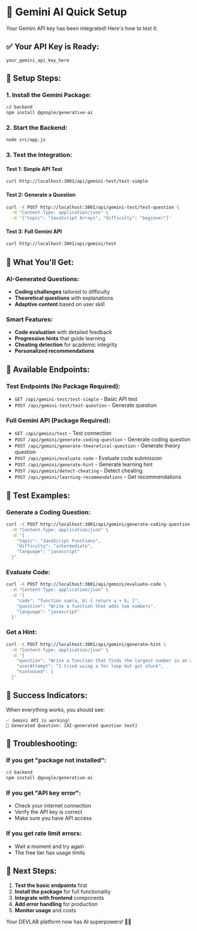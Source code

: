 # 🚀 Gemini AI Quick Setup

Your Gemini API key has been integrated! Here's how to test it:

## ✅ **Your API Key is Ready:**
```
your_gemini_api_key_here
```

## 🔧 **Setup Steps:**

### **1. Install the Gemini Package:**
```bash
cd backend
npm install @google/generative-ai
```

### **2. Start the Backend:**
```bash
node src/app.js
```

### **3. Test the Integration:**

#### **Test 1: Simple API Test**
```bash
curl http://localhost:3001/api/gemini-test/test-simple
```

#### **Test 2: Generate a Question**
```bash
curl -X POST http://localhost:3001/api/gemini-test/test-question \
  -H "Content-Type: application/json" \
  -d '{"topic": "JavaScript Arrays", "difficulty": "beginner"}'
```

#### **Test 3: Full Gemini API**
```bash
curl http://localhost:3001/api/gemini/test
```

## 🎯 **What You'll Get:**

### **AI-Generated Questions:**
- **Coding challenges** tailored to difficulty
- **Theoretical questions** with explanations
- **Adaptive content** based on user skill

### **Smart Features:**
- **Code evaluation** with detailed feedback
- **Progressive hints** that guide learning
- **Cheating detection** for academic integrity
- **Personalized recommendations**

## 📡 **Available Endpoints:**

### **Test Endpoints (No Package Required):**
- `GET /api/gemini-test/test-simple` - Basic API test
- `POST /api/gemini-test/test-question` - Generate question

### **Full Gemini API (Package Required):**
- `GET /api/gemini/test` - Test connection
- `POST /api/gemini/generate-coding-question` - Generate coding question
- `POST /api/gemini/generate-theoretical-question` - Generate theory question
- `POST /api/gemini/evaluate-code` - Evaluate code submission
- `POST /api/gemini/generate-hint` - Generate learning hint
- `POST /api/gemini/detect-cheating` - Detect cheating
- `POST /api/gemini/learning-recommendations` - Get recommendations

## 🧪 **Test Examples:**

### **Generate a Coding Question:**
```bash
curl -X POST http://localhost:3001/api/gemini/generate-coding-question \
  -H "Content-Type: application/json" \
  -d '{
    "topic": "JavaScript Functions",
    "difficulty": "intermediate",
    "language": "javascript"
  }'
```

### **Evaluate Code:**
```bash
curl -X POST http://localhost:3001/api/gemini/evaluate-code \
  -H "Content-Type: application/json" \
  -d '{
    "code": "function sum(a, b) { return a + b; }",
    "question": "Write a function that adds two numbers",
    "language": "javascript"
  }'
```

### **Get a Hint:**
```bash
curl -X POST http://localhost:3001/api/gemini/generate-hint \
  -H "Content-Type: application/json" \
  -d '{
    "question": "Write a function that finds the largest number in an array",
    "userAttempt": "I tried using a for loop but got stuck",
    "hintsUsed": 1
  }'
```

## 🎉 **Success Indicators:**

When everything works, you should see:
```
✅ Gemini API is working!
📝 Generated Question: [AI-generated question text]
```

## 🚨 **Troubleshooting:**

### **If you get "package not installed":**
```bash
cd backend
npm install @google/generative-ai
```

### **If you get "API key error":**
- Check your internet connection
- Verify the API key is correct
- Make sure you have API access

### **If you get rate limit errors:**
- Wait a moment and try again
- The free tier has usage limits

## 🚀 **Next Steps:**

1. **Test the basic endpoints** first
2. **Install the package** for full functionality
3. **Integrate with frontend** components
4. **Add error handling** for production
5. **Monitor usage** and costs

Your DEVLAB platform now has AI superpowers! 🤖✨


